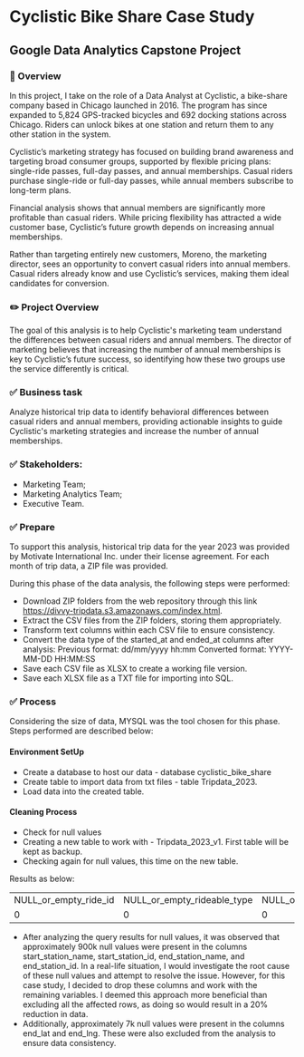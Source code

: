 <h1> Cyclistic Bike Share Case Study </h1> 

<h2>Google Data Analytics Capstone Project</h2>

### 📖 Overview 
In this project, I take on the role of a Data Analyst at Cyclistic, a bike-share company based in Chicago launched in 2016. The program has since expanded to 5,824 GPS-tracked bicycles and 692 docking stations across Chicago. Riders can unlock bikes at one station and return them to any other station in the system.

Cyclistic’s marketing strategy has focused on building brand awareness and targeting broad consumer groups, supported by flexible pricing plans: single-ride passes, full-day passes, and annual memberships. Casual riders purchase single-ride or full-day passes, while annual members subscribe to long-term plans.

Financial analysis shows that annual members are significantly more profitable than casual riders. While pricing flexibility has attracted a wide customer base, Cyclistic’s future growth depends on increasing annual memberships.

Rather than targeting entirely new customers, Moreno, the marketing director, sees an opportunity to convert casual riders into annual members. Casual riders already know and use Cyclistic’s services, making them ideal candidates for conversion.

### ✏️ Project Overview

The goal of this analysis is to help Cyclistic's marketing team understand the differences between casual riders and annual members. The director of marketing believes that increasing the number of annual memberships is key to Cyclistic’s future success, so identifying how these two groups use the service differently is critical.

### ✅ Business task
Analyze historical trip data to identify behavioral differences between casual riders and annual members, providing actionable insights to guide Cyclistic's marketing strategies and increase the number of annual memberships.

### ✅ Stakeholders:
+ Marketing Team;
+ Marketing Analytics Team;
+ Executive Team.


### ✅ Prepare

To support this analysis, historical trip data for the year 2023 was provided by Motivate International Inc. under their license agreement.
For each month of trip data, a ZIP file was provided. 

During this phase of the data analysis, the following steps were performed:

+ Download ZIP folders from the web repository through this link <https://divvy-tripdata.s3.amazonaws.com/index.html>. 
+ Extract the CSV files from the ZIP folders, storing them appropriately.
+ Transform text columns within each CSV file to ensure consistency.
+ Convert the data type of the started_at and ended_at columns after analysis:
    Previous format: dd/mm/yyyy hh:mm
    Converted format: YYYY-MM-DD HH:MM:SS
+ Save each CSV file as XLSX to create a working file version.
+ Save each XLSX file as a TXT file for importing into SQL.

### ✅ Process

Considering the size of data, MYSQL was the tool chosen for this phase. 
Steps performed are described below:

#### Environment SetUp
+ Create a database to host our data - database cyclistic_bike_share
+ Create table to import data from txt files - table Tripdata_2023.
+ Load data into the created table.

#### Cleaning Process
+ Check for null values
+ Creating a new table to work with - Tripdata_2023_v1. First table will be kept as backup.
+ Checking again for null values, this time on the new table.

Results as below:

<table>
    <tr>
        <td> NULL_or_empty_ride_id</td>
        <td> NULL_or_empty_rideable_type</td>
        <td> NULL_or_empty_started_at</td>
        <td> NULL_or_empty_endeded_at</td>
        <td> NULL_or_empty_start_station_name</td>
        <td> NULL_or_empty_start_station_id</td>
        <td> NULL_or_empty_end_station_name</td>
        <td> NULL_or_empty_end_station_id</td>
        <td> NULL_or_empty_start_lat</td>
        <td> NULL_or_empty_start_lng</td>
        <td>NULL_or_empty_end_lat</td>
        <td>NULL_or_empty_end_lng</td>
        <td>NULL_or_empty_end_member_casual</td>
    </tr>
    <tr>
        <td>0</td>
        <td>0</td>
        <td>0</td>
        <td>0</td>
        <td>875716</td>
        <td>875848</td>
        <td>929202</td>
        <td>929343</td>
        <td>0</td>
        <td>0</td>
        <td>6990</td>
        <td>6990</td>
        <td>0</td>
    </tr> 
</table>


+ After analyzing the query results for null values, it was observed that approximately 900k null values were present in the columns start_station_name, start_station_id, end_station_name, and end_station_id. In a real-life situation, I would investigate the root cause of these null values and attempt to resolve the issue. However, for this case study, I decided to drop these columns and work with the remaining variables. I deemed this approach more beneficial than excluding all the affected rows, as doing so would result in a 20% reduction in data.
+ Additionally, approximately 7k null values were present in the columns end_lat and end_lng. These were also excluded from the analysis to ensure data consistency.


  



